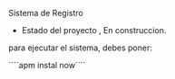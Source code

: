 <hi>  Sistema de Registro </h1>

- Estado del proyecto , En construccion.

para ejecutar el sistema, debes poner:

´´´´apm instal now´´´´
